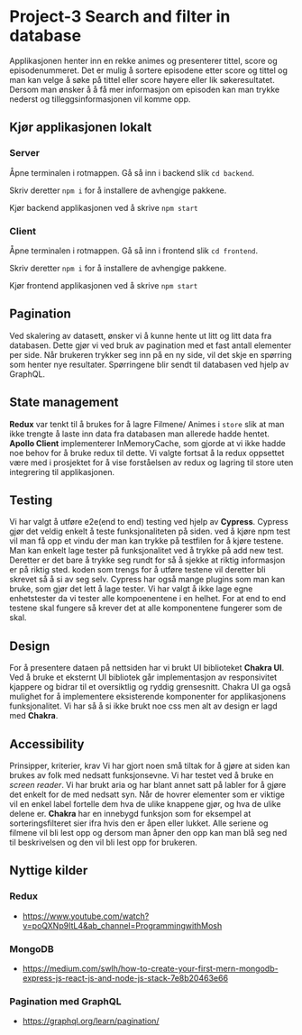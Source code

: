 # Project-3 Search and filter in database
Applikasjonen henter inn en rekke animes og presenterer tittel, score og episodenummeret. Det er mulig å sortere episodene etter score og tittel og man kan velge å søke på tittel eller score høyere eller lik søkeresultatet. Dersom man ønsker å å få mer informasjon om episoden kan man trykke nederst og tilleggsinformasjonen vil komme opp. 

## Kjør applikasjonen lokalt
### Server
Åpne terminalen i rotmappen. Gå så inn i backend slik `cd backend`.  

Skriv deretter `npm i` for å installere de avhengige pakkene.

Kjør backend applikasjonen ved å skrive `npm start`

### Client
Åpne terminalen i rotmappen. Gå så inn i frontend slik `cd frontend`.  

Skriv deretter `npm i` for å installere de avhengige pakkene.

Kjør frontend applikasjonen ved å skrive `npm start`

## Pagination
Ved skalering av datasett, ønsker vi å kunne hente ut litt og litt data fra databasen. Dette gjør vi ved bruk av pagination med et fast antall elementer per side. Når brukeren trykker seg inn på en ny side, vil det skje en spørring som henter nye resultater. Spørringene blir sendt til databasen ved hjelp av GraphQL.

## State management
**Redux** var tenkt til å brukes for å lagre Filmene/ Animes i `store` slik at man ikke trengte å laste inn data fra databasen man allerede hadde hentet. **Apollo Client** implementerer InMemoryCache, som gjorde at vi ikke hadde noe behov for å bruke redux til dette. Vi valgte fortsat å la redux oppsettet være med i prosjektet for å vise forståelsen av redux og lagring til store uten integrering til applikasjonen.

## Testing
Vi har valgt å utføre e2e(end to end) testing ved hjelp av **Cypress**. Cypress gjør det veldig enkelt å teste funksjonaliteten på siden. ved å kjøre npm test vil man få opp et vindu der man kan trykke på testfilen for å kjøre testene. Man kan enkelt lage tester på funksjonalitet ved å trykke på add new test. Deretter er det bare å trykke seg rundt for så å sjekke at riktig informasjon er på riktig sted. koden som trengs for å utføre testene vil deretter bli skrevet så å si av seg selv. Cypress har også mange plugins som man kan bruke, som gjør det lett å lage tester. Vi har valgt å ikke lage egne enhetstester da vi tester alle kompoenentene i en helhet. For at end to end testene skal fungere så krever det at alle komponentene fungerer som de skal.

## Design
For å presentere dataen på nettsiden har vi brukt UI biblioteket **Chakra UI**. Ved å bruke et eksternt UI bibliotek går implementasjon av responsivitet kjappere og bidrar til et oversiktlig og ryddig grensesnitt. Chakra UI ga også mulighet for å implementere eksisterende komponenter for applikasjonens funksjonalitet. Vi har så å si ikke brukt noe css men alt av design er lagd med **Chakra**. 

## Accessibility
Prinsipper, kriterier, krav
Vi har gjort noen små tiltak for å gjøre at siden kan brukes av folk med nedsatt funksjonsevne. Vi har testet ved å bruke en _screen reader_. Vi har brukt aria og har blant annet satt på labler for å gjøre det enkelt for de med nedsatt syn. Når de hovrer elementer som er viktige vil en enkel label fortelle dem hva de ulike knappene gjør, og hva de ulike delene er. **Chakra** har en innebygd funksjon som for eksempel at sorteringsfilteret sier ifra hvis den er åpen eller lukket. Alle seriene og filmene vil bli lest opp og dersom man åpner den opp kan man blå seg ned til beskrivelsen og den vil bli lest opp for brukeren. 

## Nyttige kilder

### Redux 
- https://www.youtube.com/watch?v=poQXNp9ItL4&ab_channel=ProgrammingwithMosh

### MongoDB
- https://medium.com/swlh/how-to-create-your-first-mern-mongodb-express-js-react-js-and-node-js-stack-7e8b20463e66

### Pagination med GraphQL
- https://graphql.org/learn/pagination/
